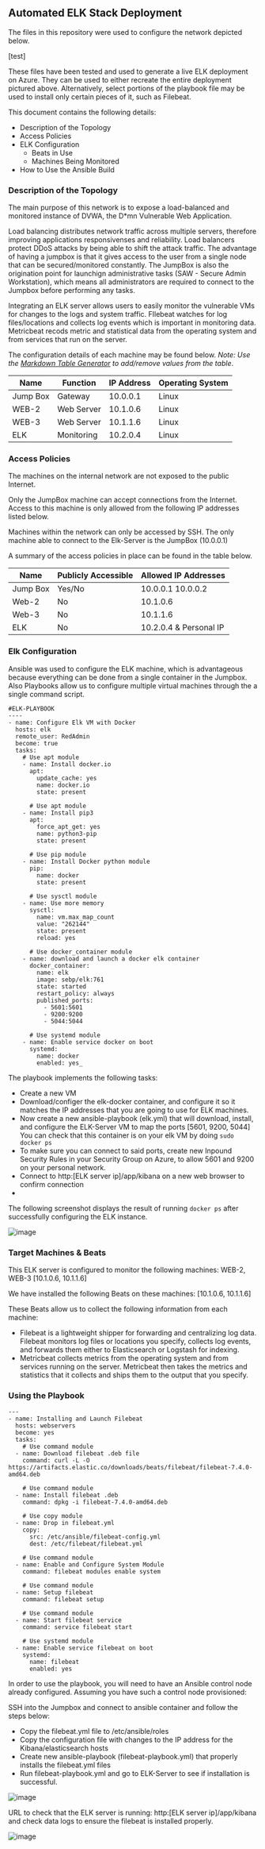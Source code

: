 ## Automated ELK Stack Deployment

The files in this repository were used to configure the network depicted below.

[test]



These files have been tested and used to generate a live ELK deployment on Azure. They can be used to either recreate the entire deployment pictured above. Alternatively, select portions of the playbook file may be used to install only certain pieces of it, such as Filebeat.

This document contains the following details:
- Description of the Topology
- Access Policies
- ELK Configuration
  - Beats in Use
  - Machines Being Monitored
- How to Use the Ansible Build


### Description of the Topology

The main purpose of this network is to expose a load-balanced and monitored instance of DVWA, the D*mn Vulnerable Web Application.

Load balancing distributes network traffic across multiple servers, therefore improving applications responsivenses and reliability. 
Load balancers protect DDoS attacks by being able to shift the attack traffic. The advantage of having a jumpbox is that it gives access to the user from a single node that can be secured/monitored constantly. The JumpBox is also the origination point for launchign administrative tasks (SAW - Secure Admin Workstation), which means all administrators are required to connect to the Jumpbox before performing any tasks.


Integrating an ELK server allows users to easily monitor the vulnerable VMs for changes to the logs and system traffic.
FIlebeat watches for log files/locations and collects log events which is important in monitoring data.
Metricbeat recods metric and statistical data from the operating system and from services that run on the server.

The configuration details of each machine may be found below.
_Note: Use the [Markdown Table Generator](http://www.tablesgenerator.com/markdown_tables) to add/remove values from the table_.

| Name     | Function | IP Address | Operating System |
|----------|----------|------------|------------------|
| Jump Box | Gateway    | 10.0.0.1   | Linux   |
| WEB-2    | Web Server | 10.1.0.6   | Linux   |
| WEB-3    | Web Server | 10.1.1.6   | Linux   |
| ELK      | Monitoring | 10.2.0.4   | Linux   |

### Access Policies

The machines on the internal network are not exposed to the public Internet. 

Only the JumpBox machine can accept connections from the Internet. Access to this machine is only allowed from the following IP addresses listed below. 

Machines within the network can only be accessed by SSH.
The only machine able to connect to the Elk-Server is the JumpBox (10.0.0.1)

A summary of the access policies in place can be found in the table below.

| Name     | Publicly Accessible | Allowed IP Addresses |
|----------|---------------------|----------------------|
| Jump Box | Yes/No              | 10.0.0.1 10.0.0.2    |
| Web-2    |     No                |    10.1.0.6     |
| Web-3   |   No          |     10.1.1.6       |
| ELK   |  No             |10.2.0.4 & Personal IP |

### Elk Configuration

Ansible was used to configure the ELK machine, which is advantageous because everything can be done from a single container in the Jumpbox. Also Playbooks allow us to configure multiple virtual machines through the a single command script. 


```
#ELK-PLAYBOOK 
----
- name: Configure Elk VM with Docker
  hosts: elk
  remote_user: RedAdmin
  become: true
  tasks:
    # Use apt module
    - name: Install docker.io
      apt:
        update_cache: yes
        name: docker.io
        state: present

      # Use apt module
    - name: Install pip3
      apt:
        force_apt_get: yes
        name: python3-pip
        state: present

      # Use pip module
    - name: Install Docker python module
      pip:
        name: docker
        state: present

      # Use sysctl module
    - name: Use more memory
      sysctl:
        name: vm.max_map_count
        value: "262144"
        state: present
        reload: yes

      # Use docker_container module
    - name: download and launch a docker elk container
      docker_container:
        name: elk
        image: sebp/elk:761
        state: started
        restart_policy: always
        published_ports:
          - 5601:5601
          - 9200:9200
          - 5044:5044

      # Use systemd module
    - name: Enable service docker on boot
      systemd:
        name: docker
        enabled: yes_
```

The playbook implements the following tasks:
- Create a new VM 
- Download/configer the elk-docker container, and configure it so it matches the IP addresses that you are going to use for ELK machines. 
- Now create a new ansible-playbook (elk.yml) that will download, install, and configure the ELK-Server VM to map the ports [5601, 9200, 5044] You can check that this container is on your elk VM by doing ```sudo docker ps```
- To make sure you can connect to said ports, create new Inpound Security Rules in your Security Group on Azure, to allow 5601 and 9200 on your personal network.
- Connect to http:[ELK server ip]/app/kibana on a new web browser to confirm connection
-
The following screenshot displays the result of running `docker ps` after successfully configuring the ELK instance.

![image](https://user-images.githubusercontent.com/38510755/115951256-5a829b00-a4a5-11eb-9438-75f1c4197f0b.png)


### Target Machines & Beats
This ELK server is configured to monitor the following machines: WEB-2, WEB-3
[10.1.0.6, 10.1.1.6]

We have installed the following Beats on these machines:
[10.1.0.6, 10.1.1.6]

These Beats allow us to collect the following information from each machine:
- Filebeat is a lightweight shipper for forwarding and centralizing log data. Filebeat monitors log files or locations you specify, collects log events, and forwards them either to Elasticsearch or Logstash for indexing.
- Metricbeat collects metrics from the operating system and from services running on the server. Metricbeat then takes the metrics and statistics that it collects and ships them to the output that you specify.

### Using the Playbook
```
---
- name: Installing and Launch Filebeat
  hosts: webservers
  become: yes
  tasks:
    # Use command module
  - name: Download filebeat .deb file
    command: curl -L -O https://artifacts.elastic.co/downloads/beats/filebeat/filebeat-7.4.0-amd64.deb

    # Use command module
  - name: Install filebeat .deb
    command: dpkg -i filebeat-7.4.0-amd64.deb

    # Use copy module
  - name: Drop in filebeat.yml
    copy:
      src: /etc/ansible/filebeat-config.yml
      dest: /etc/filebeat/filebeat.yml

    # Use command module
  - name: Enable and Configure System Module
    command: filebeat modules enable system

    # Use command module
  - name: Setup filebeat
    command: filebeat setup

    # Use command module
  - name: Start filebeat service
    command: service filebeat start

    # Use systemd module
  - name: Enable service filebeat on boot
    systemd:
      name: filebeat
      enabled: yes
 ```
 

In order to use the playbook, you will need to have an Ansible control node already configured. Assuming you have such a control node provisioned: 

SSH into the Jumpbox and connect to ansible container and follow the steps below:
- Copy the filebeat.yml file to /etc/ansible/roles
- Copy the configuration file with changes to the IP address for the Kibana/elasticsearch hosts
- Create new ansible-playbook (filebeat-playbook.yml) that properly installs the filebeat.yml files
- Run filebeat-playbook.yml and go to ELK-Server to see if installation is successful. 

![image](https://user-images.githubusercontent.com/38510755/115951459-6e7acc80-a4a6-11eb-8fac-e2684ac391ea.png)

URL to check that the ELK server is running: http:[ELK server ip]/app/kibana and check data logs to ensure the filebeat is installed properly.

![image](https://user-images.githubusercontent.com/38510755/115952664-ec41d680-a4ac-11eb-93aa-70b99868862a.png)


